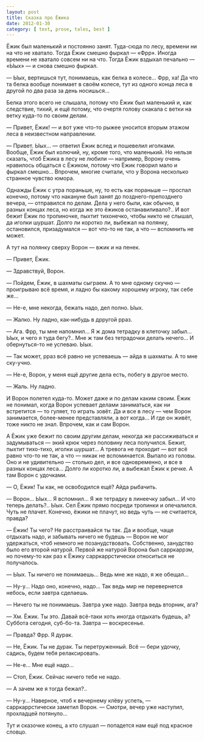 ```yaml
---
layout: post
title: Сказка про Ёжика
date: 2012-01-30
category: [ text, prose, tales, best ]
---
```

Ёжик был маленький и постоянно занят. Туда-сюда по лесу, времени ни на что не хватало. Тогда Ёжик смешно фыркал — «Фрр».
Иногда времени не хватало совсем ни на что. Тогда Ёжик вздыхал печально — «Ыых» — и снова смешно фыркал.

— Ыых, вертишься тут, понимаешь, как белка в колесе... Фрр, ха! Да что та белка вообще понимает в своём колесе,
тут из одного конца леса в другой по два раза за день носишься...

Белка этого всего не слышала, потому что Ёжик был маленький и, как следствие, тихий, и ещё потому, что очертя голову скакала
с ветки на ветку куда-то по своим делам.

— Привет, Ёжик! — и вот уже что-то рыжее уносится вторым этажом леса в неизвестном направлении.

— Привет. Ыых... — ответил Ёжик вслед и пошевелил иголками. Вообще, Ёжик был колючий, ну, кроме того, что маленький.
Но нельзя сказать, чтоб Ёжика в лесу не любили — например, Ворону очень нравилось общаться с Ёжиком, потому что Ёжик говорил
мало и фыркал смешно... Впрочем, многие считали, что у Ворона несколько странное чувство юмора.

<!--more-->

Однажды Ёжик с утра пораньше, ну, то есть как пораньше — проспал конечно, потому что накануне был занят до позднего-препозднего
вечера, — отправился по делам. Дела у него были, как обычно, в разных концах леса, но когда же это ёжиков останавиливало?.. И вот
бежит Ёжик по тропиночке, пыхтит тихонечко, чтобы никто не слышал, да иголки шуршат. Долго ли коротко ли, выбежал на полянку,
остановился, призадумался — вот что-то не так, а что — вспомнить не может.

А тут на полянку сверху Ворон — вжик и на пенек.

— Привет, Ёжик.

— Здравствуй, Ворон.

— Пойдем, Ёжик, в шахматы сыграем. А то мне одному скучно — проигрываю всё время, и ладно бы какому хорошему игроку, так себе же...

— Не-е, мне некогда, бежать надо, дел полно. Ыых.

— Жалко. Ну ладно, как-нибудь в дрругой рраз.

— Ага. Фрр, ты мне напомнил... Я ж дома тетрадку в клеточку забыл... Ыых, и чего я туда бегу?.. Мне ж там без тетрадочки делать
 нечего... И обернуться-то не успеваю. Ыых.

— Так может, рраз всё равно не успеваешь — айда в шахматы. А то мне ску-учно.

— Не-е, Ворон, у меня ещё другие дела есть, побегу в другое место.

— Жаль. Ну ладно.

И Ворон полетел куда-то. Может даже и по делам каким своим. Ёжик не понимал, когда Ворон успевает делами заниматься, как
ни встретится — то гуляет, то играть зовёт. Да и все в лесу — чем Ворон занимается, более-менее представляли, а вот когда...
И где он живёт, тоже никто не знал. Впрочем, как и сам Ворон.

А Ёжик уже бежит по своим другим делам, некогда же рассиживаться и задумываться — экий крюк через половину леса получился.
Бежит, пыхтит тихо-тихо, иголки шуршат... А тревога не проходит — вот всё равно что-то не так, а что — никак не вспоминается.
Выпало из головы. Оно и не удивительно — столько дел, и все одновременно, и все в разных концах леса... Долго ли коротко ли,
а выбежал Ёжик к речке. А там Ворон с удочками.

— О, Ёжик! Ты как, не освободился ещё? Айда рыбачить.

— Ворон... Ыых... Я вспомнил... Я же тетрадку в линеечку забыл... И что теперь делать?.. Ыых. Сел Ёжик прямо посреди тропинки
и опечалился. Чуть не плачет. Конечно, ёжики не плачут, но ведь чуть — не считается, правда?

— Ёжик! Ты чего? Не расстраивайся ты так. Да и вообще, чаще отдыхать надо, и забывать ничего не будешь — Ворон не мог удержаться,
чтоб немного не позанудствовать. Собственно, занудство было его второй натурой. Первой же натурой Ворона был сарркаррзм, но почему-то
как раз к Ёжику сарркаррстически относиться не получалось.

— Ыых. Ты ничего не понимаешь... Ведь мне же надо, я же обещал...

— Ну-у... Надо оно, конечно, надо... Так ведь мир не перевернется небось, если завтра сделаешь.

— Ничего ты не понимаешь. Завтра уже надо. Завтра ведь вторник, ага?

— Хм. Ёжик. Ты это. Давай всё-таки хоть иногда отдыхать будешь, а? Суббота сегодня, суб-бо-та. Завтра — воскресенье.

— Правда? Фрр. Я дурак.

— Не, Ёжик. Ты не дурак. Ты перетруженный. Всё — бери удочку, садись, будем тебя релаксировать.

— Не-е... Мне ещё надо...

— Стоп, Ёжик. Сейчас ничего тебе не надо.

— А зачем же я тогда бежал?..

— Ну-у... Наверное, чтоб к вечернему клёву успеть, — сарркаррстически заметил Ворон. — Смотри, вечер уже наступил, прохладцей потянуло...

Тут и сказочке конец, а кто слушал — попадется нам ещё под красное словцо.
